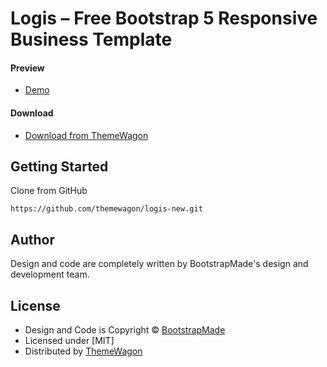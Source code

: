 # Logis – Free Bootstrap 5 Responsive Business Template

#### Preview

 - [Demo](https://themewagon.github.io/logis-new/)

#### Download
 - [Download from ThemeWagon](https://themewagon.com/themes/logis/)
 
 
## Getting Started

Clone from GitHub 
```
https://github.com/themewagon/logis-new.git
```

## Author

Design and code are completely written by BootstrapMade's design and development team.  


## License

 - Design and Code is Copyright &copy; [BootstrapMade](https://bootstrapmade.com/)
 - Licensed under [MIT]
 - Distributed by [ThemeWagon](https://themewagon.com)


